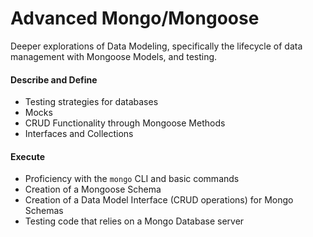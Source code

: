 # Advanced Mongo/Mongoose

Deeper explorations of Data Modeling, specifically the lifecycle of data management with Mongoose Models, and testing.

#### Describe and Define

- Testing strategies for databases
- Mocks
- CRUD Functionality through Mongoose Methods
- Interfaces and Collections

#### Execute

- Proficiency with the `mongo` CLI and basic commands
- Creation of a Mongoose Schema
- Creation of a Data Model Interface (CRUD operations) for Mongo Schemas
- Testing code that relies on a Mongo Database server